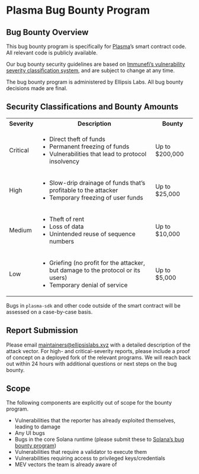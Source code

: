 # Plasma Bug Bounty Program

## Bug Bounty Overview

This bug bounty program is specifically for [Plasma](https://github.com/Ellipsis-Labs/plasma)’s smart contract code. All relevant code is publicly available.

Our bug bounty security guidelines are based on [Immunefi’s vulnerability severity classification system](https://immunefi.com/immunefi-vulnerability-severity-classification-system-v2-2/), and are subject to change at any time.

The bug bounty program is administered by Ellipsis Labs. All bug bounty decisions made are final.

## Security Classifications and Bounty Amounts

<table>
  <tbody>
    <tr>
      <th>Severity</th>
      <th>Description</th>
      <th>Bounty</th>
    </tr>
    <tr>
      <td>Critical</td>
      <td>
        <ul>
          <li>Direct theft of funds</li>
          <li>Permanent freezing of funds</li>
          <li>Vulnerabilities that lead to protocol insolvency</li>
        </ul>
      </td>
      <td>Up to $200,000</td>
    </tr>
    <tr>
      <td>High</td>
      <td>
        <ul>
          <li>Slow-drip drainage of funds that’s profitable to the attacker</li>
          <li>Temporary freezing of user funds</li>
        </ul>
      </td>
      <td>Up to $25,000</td>
    </tr>
    <tr>
      <td>Medium</td>
      <td>
        <ul>
          <li>Theft of rent</li>
          <li>Loss of data</li>
          <li>Unintended reuse of sequence numbers</li>
        </ul>
      </td>
      <td>Up to $10,000</td>
    </tr>
    <tr>
      <td>Low</td>
      <td>
        <ul>
          <li>Griefing (no profit for the attacker, but damage to the protocol or its users)</li>
          <li>Temporary denial of service</li>
        </ul>
      </td>
      <td>Up to $5,000</td>
    </tr>
  </tbody>
</table>

Bugs in `plasma-sdk` and other code outside of the smart contract will be assessed on a case-by-case basis.

## Report Submission

Please email maintainers@ellipsislabs.xyz with a detailed description of the attack vector. For high- and critical-severity reports, please include a proof of concept on a deployed fork of the relevant programs. We will reach back out within 24 hours with additional questions or next steps on the bug bounty.

## Scope

The following components are explicitly out of scope for the bounty program.

- Vulnerabilities that the reporter has already exploited themselves, leading to damage
- Any UI bugs
- Bugs in the core Solana runtime (please submit these to [Solana’s bug bounty program](https://github.com/solana-labs/solana/security/policy))
- Vulnerabilities that require a validator to execute them
- Vulnerabilities requiring access to privileged keys/credentials
- MEV vectors the team is already aware of
